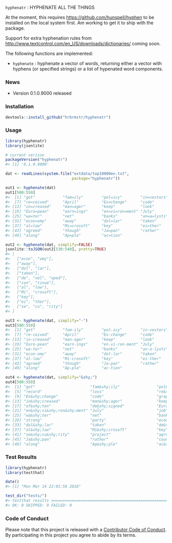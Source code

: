 
<!-- README.md is generated from README.Rmd. Please edit that file -->
`hyphenatr` : HYPHENATE ALL THE THINGS

At the moment, this requires <https://github.com/hunspell/hyphen> to be installed on the local system first. Am working to get it to ship with the package.

Support for extra hyphenation rules from <http://www.textcontrol.com/en_US/downloads/dictionaries/> coming soon.

The following functions are implemented:

-   `hyphenate` : hyphenate a vector of words, returning either a vector with hyphens (or specified strings) or a list of hypenated word components.

### News

-   Version 0.1.0.9000 released

### Installation

``` r
devtools::install_github("hrbrmstr/hyphenatr")
```

### Usage

``` r
library(hyphenatr)
library(jsonlite)

# current verison
packageVersion("hyphenatr")
#> [1] '0.1.0.9000'

dat <- readLines(system.file("extdata/top10000en.txt",
                             package="hyphenatr"))

out1 <- hyphenate(dat)
out1[500:550]
#>  [1] "got"            "fam=ily"        "pol=icy"        "in=vestors"     "record"         "loss"          
#>  [7] "re=ceived"      "April"          "Ex=change"      "code"           "graph=ics"      "agency"        
#> [13] "in=creased"     "man=ager"       "keep"           "look"           "of=ten"         "de=signed"     
#> [19] "Euro=pean"      "earn=ings"      "en=vi=ron=ment" "July"           "job"            "third"         
#> [25] "wa=ter"         "net"            "banks"          "an=a=lysts"     "strong"         "party"         
#> [31] "econ=omy"       "away"           "dol=lar"        "taken"          "de=vel=oped"    "con=tinue"     
#> [37] "al=low"         "Mi=crosoft"     "key"            "ei=ther"        "se=cu=rity"     "project"       
#> [43] "agreed"         "though"         "Ja=pan"         "rather"         "coun=tries"     "plant"         
#> [49] "along"          "Ap=ple"         "ac=tion"

out2 <- hyphenate(dat, simplify=FALSE)
jsonlite::toJSON(out2[530:540], pretty=TRUE)
#> [
#>   ["econ", "omy"],
#>   ["away"],
#>   ["dol", "lar"],
#>   ["taken"],
#>   ["de", "vel", "oped"],
#>   ["con", "tinue"],
#>   ["al", "low"],
#>   ["Mi", "crosoft"],
#>   ["key"],
#>   ["ei", "ther"],
#>   ["se", "cu", "rity"]
#> ]

out3 <- hyphenate(dat, simplify="-")
out3[500:550]
#>  [1] "got"            "fam-ily"        "pol-icy"        "in-vestors"     "record"         "loss"          
#>  [7] "re-ceived"      "April"          "Ex-change"      "code"           "graph-ics"      "agency"        
#> [13] "in-creased"     "man-ager"       "keep"           "look"           "of-ten"         "de-signed"     
#> [19] "Euro-pean"      "earn-ings"      "en-vi-ron-ment" "July"           "job"            "third"         
#> [25] "wa-ter"         "net"            "banks"          "an-a-lysts"     "strong"         "party"         
#> [31] "econ-omy"       "away"           "dol-lar"        "taken"          "de-vel-oped"    "con-tinue"     
#> [37] "al-low"         "Mi-crosoft"     "key"            "ei-ther"        "se-cu-rity"     "project"       
#> [43] "agreed"         "though"         "Ja-pan"         "rather"         "coun-tries"     "plant"         
#> [49] "along"          "Ap-ple"         "ac-tion"

out4 <- hyphenate(dat, simplify="&shy;")
out4[500:550]
#>  [1] "got"                        "fam&shy;ily"                "pol&shy;icy"                "in&shy;vestors"            
#>  [5] "record"                     "loss"                       "re&shy;ceived"              "April"                     
#>  [9] "Ex&shy;change"              "code"                       "graph&shy;ics"              "agency"                    
#> [13] "in&shy;creased"             "man&shy;ager"               "keep"                       "look"                      
#> [17] "of&shy;ten"                 "de&shy;signed"              "Euro&shy;pean"              "earn&shy;ings"             
#> [21] "en&shy;vi&shy;ron&shy;ment" "July"                       "job"                        "third"                     
#> [25] "wa&shy;ter"                 "net"                        "banks"                      "an&shy;a&shy;lysts"        
#> [29] "strong"                     "party"                      "econ&shy;omy"               "away"                      
#> [33] "dol&shy;lar"                "taken"                      "de&shy;vel&shy;oped"        "con&shy;tinue"             
#> [37] "al&shy;low"                 "Mi&shy;crosoft"             "key"                        "ei&shy;ther"               
#> [41] "se&shy;cu&shy;rity"         "project"                    "agreed"                     "though"                    
#> [45] "Ja&shy;pan"                 "rather"                     "coun&shy;tries"             "plant"                     
#> [49] "along"                      "Ap&shy;ple"                 "ac&shy;tion"
```

### Test Results

``` r
library(hyphenatr)
library(testthat)

date()
#> [1] "Mon Mar 14 22:01:56 2016"

test_dir("tests/")
#> testthat results ========================================================================================================
#> OK: 0 SKIPPED: 0 FAILED: 0
```

### Code of Conduct

Please note that this project is released with a [Contributor Code of Conduct](CONDUCT.md). By participating in this project you agree to abide by its terms.
